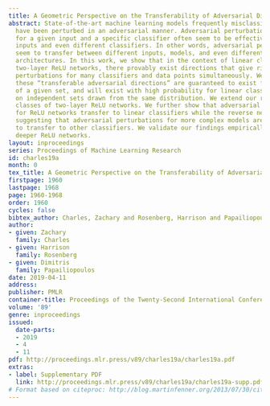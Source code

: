 ```yaml
---
title: A Geometric Perspective on the Transferability of Adversarial Directions
abstract: State-of-the-art machine learning models frequently misclassify inputs that
  have been perturbed in an adversarial manner. Adversarial perturbations generated
  for a given input and a specific classifier often seem to be effective on other
  inputs and even different classifiers. In other words, adversarial perturbations
  seem to transfer between different inputs, models, and even different neural network
  architectures. In this work, we show that in the context of linear classifiers and
  two-layer ReLU networks, there provably exist directions that give rise to adversarial
  perturbations for many classifiers and data points simultaneously. We show that
  these “transferable adversarial directions” are guaranteed to exist for linear separators
  of a given set, and will exist with high probability for linear classifiers trained
  on independent sets drawn from the same distribution. We extend our results to large
  classes of two-layer ReLU networks. We further show that adversarial directions
  for ReLU networks transfer to linear classifiers while the reverse need not hold,
  suggesting that adversarial perturbations for more complex models are more likely
  to transfer to other classifiers. We validate our findings empirically, even for
  deeper ReLU networks.
layout: inproceedings
series: Proceedings of Machine Learning Research
id: charles19a
month: 0
tex_title: A Geometric Perspective on the Transferability of Adversarial Directions
firstpage: 1960
lastpage: 1968
page: 1960-1968
order: 1960
cycles: false
bibtex_author: Charles, Zachary and Rosenberg, Harrison and Papailiopoulos, Dimitris
author:
- given: Zachary
  family: Charles
- given: Harrison
  family: Rosenberg
- given: Dimitris
  family: Papailiopoulos
date: 2019-04-11
address: 
publisher: PMLR
container-title: Proceedings of the Twenty-Second International Conference on Artificial Intelligence and Statistics
volume: '89'
genre: inproceedings
issued:
  date-parts:
  - 2019
  - 4
  - 11
pdf: http://proceedings.mlr.press/v89/charles19a/charles19a.pdf
extras:
- label: Supplementary PDF
  link: http://proceedings.mlr.press/v89/charles19a/charles19a-supp.pdf
# Format based on citeproc: http://blog.martinfenner.org/2013/07/30/citeproc-yaml-for-bibliographies/
---
```

